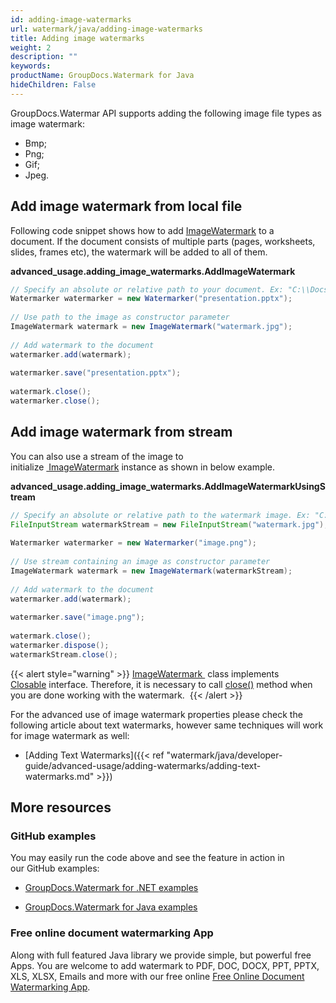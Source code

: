 ```yaml
---
id: adding-image-watermarks
url: watermark/java/adding-image-watermarks
title: Adding image watermarks
weight: 2
description: ""
keywords: 
productName: GroupDocs.Watermark for Java
hideChildren: False
---
```

GroupDocs.Watermar API supports adding the following image file types as image watermark:

*   Bmp;
*   Png;
*   Gif;
*   Jpeg.

## Add image watermark from local file

Following code snippet shows how to add [ImageWatermark](https://reference.groupdocs.com/watermark/java/com.groupdocs.watermark.watermarks/ImageWatermark) to a document. If the document consists of multiple parts (pages, worksheets, slides, frames etc), the watermark will be added to all of them.

**advanced\_usage.adding\_image\_watermarks.AddImageWatermark**

```java
// Specify an absolute or relative path to your document. Ex: "C:\\Docs\\presentation.pptx"
Watermarker watermarker = new Watermarker("presentation.pptx");                                           
                                                                                                                   
// Use path to the image as constructor parameter                                                                  
ImageWatermark watermark = new ImageWatermark("watermark.jpg");                                             
                                                                                                                   
// Add watermark to the document                                                                                   
watermarker.add(watermark);                                                                                        
                                                                                                                   
watermarker.save("presentation.pptx");                                                                   
                                                                                                                   
watermark.close();                                                                                                 
watermarker.close();                                                                                             
```

## Add image watermark from stream  

You can also use a stream of the image to initialize [ ImageWatermark](https://reference.groupdocs.com/watermark/java/com.groupdocs.watermark.watermarks/ImageWatermark) instance as shown in below example.

**advanced\_usage.adding\_image\_watermarks.AddImageWatermarkUsingStream**

```java
// Specify an absolute or relative path to the watermark image. Ex: "C:\\Docs\\watermark.jpg"
FileInputStream watermarkStream = new FileInputStream("watermark.jpg");                           
                                                                                                         
Watermarker watermarker = new Watermarker("image.png");                                         
                                                                                                         
// Use stream containing an image as constructor parameter                                               
ImageWatermark watermark = new ImageWatermark(watermarkStream);                                          
                                                                                                         
// Add watermark to the document                                                                         
watermarker.add(watermark);                                                                              
                                                                                                         
watermarker.save("image.png");                                                                 
                                                                                                         
watermark.close();                                                                                       
watermarker.dispose();                                                                                   
watermarkStream.close();                                                                                 
```

{{< alert style="warning" >}}
[ImageWatermark ](https://reference.groupdocs.com/watermark/java/com.groupdocs.watermark.watermarks/ImageWatermark) class implements [Closable](https://docs.oracle.com/javase/7/docs/api/java/io/Closeable.html) interface. Therefore, it is necessary to call [close()](https://reference.groupdocs.com/watermark/java/com.groupdocs.watermark.watermarks/ImageWatermark#close()) method when you are done working with the watermark. 
{{< /alert >}}

For the advanced use of image watermark properties please check the following article about text watermarks, however same techniques will work for image watermark as well:
*   [Adding Text Watermarks]({{< ref "watermark/java/developer-guide/advanced-usage/adding-watermarks/adding-text-watermarks.md" >}})
## More resources
### GitHub examples
You may easily run the code above and see the feature in action in our GitHub examples:
*   [GroupDocs.Watermark for .NET examples](https://github.com/groupdocs-watermark/GroupDocs.Watermark-for-.NET)
    
*   [GroupDocs.Watermark for Java examples](https://github.com/groupdocs-watermark/GroupDocs.Watermark-for-Java)
    
### Free online document watermarking App
Along with full featured Java library we provide simple, but powerful free Apps.
You are welcome to add watermark to PDF, DOC, DOCX, PPT, PPTX, XLS, XLSX, Emails and more with our free online [Free Online Document Watermarking App](https://products.groupdocs.app/watermark).
